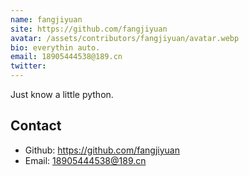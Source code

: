 ```yaml
---
name: fangjiyuan
site: https://github.com/fangjiyuan
avatar: /assets/contributors/fangjiyuan/avatar.webp
bio: everythin auto.
email: 18905444538@189.cn
twitter: 
---
```


Just know a little python.
## Contact

- Github: <https://github.com/fangjiyuan>
- Email: <18905444538@189.cn>
